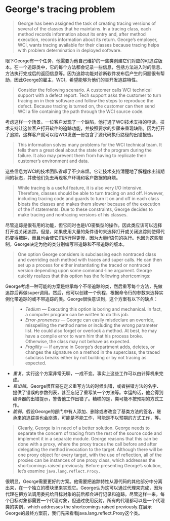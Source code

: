 # George's tracing problem

> George has been assigned the task of creating tracing versions of several of the classes that he maintains. In a tracing class, each method records information about its entry and, after method execution, records information about its return. George’s employer, WCI, wants tracing available for their classes because tracing helps with problem determination in deployed software.

眼下George有一个任务，他需要为他自己维护的一些类创建它们对应的可追踪版本。在一个追踪类中，它的每个方法都会记录一些信息，包括方法进入时的信息、方法执行完成后的返回信息等。因为追踪功能对诊断软件发布后产生的问题很有帮助，因此George的雇主，WCI，希望能够为他们的类开发追踪特性。

> Consider the following scenario. A customer calls WCI technical support with a defect report. Tech support asks the customer to turn tracing on in their software and follow the steps to reproduce the defect. Because tracing is turned on, the customer can then send WCI a file containing the path through the WCI source code.

考虑这样一个场景。一位客户发现了一个缺陷，他打通了WCI技术支持的电话。技术支持让这位客户打开软件的追踪功能，并按照要求的步骤来重现缺陷。因为打开了追踪，这样客户就可以给WCI发送一份包含了源代码执行路径的出错报告。

> This information solves many problems for the WCI technical team. It tells them a great deal about the state of the program during the failure. It also may prevent them from having to replicate their customer’s environment and data.

这些信息为WCI的技术团队省却了不少麻烦。它让技术支持清楚地了解程序出错期间的状态，并使他们免去再现客户环境和客户数据的麻烦。

> While tracing is a useful feature, it is also very I/O intensive. Therefore, classes should be able to turn tracing on and off. However, including tracing code and guards to turn it on and off in each class bloats the classes and makes them slower because of the execution of the if statements. Due to these constraints, George decides to make tracing and nontracing versions of his classes.

尽管追踪是很有用的功能，但它同时也是I/O密集型的操作。因此类应该可以选择打开或关闭追踪。但是，如果使用大量的条件语句来选择打开或关闭追踪则使得代码变得臃肿，而且也会使它们运行得更慢，因为大量if语句的执行。也因为这些限制，George决定为他的类分别编写带追踪和不带追踪的版本。

> One option George considers is subclassing each nontraced class and overriding each method with traces and super calls. He can then set up a process for either instantiating the traced or nontraced version depending upon some command-line argument. George quickly realizes that this option has the following shortcomings:

George考虑一种可能的方案是继承每个不带追踪的类，然后重写每个方法，先做追踪后再做super调用。然后，他可以创建一个例程，根据命令行的参数来选择实例化带追踪的或不带追踪的类。George很快意识到，这个方案有以下的缺点：

> * _Tedium_ — Executing this option is boring and mechanical. In fact, a computer program can be written to do this job.
> * _Error-proneness_ — George can easily misdeclare an override, misspelling the method name or including the wrong parameter list. He could also forget or overlook a method. At best, he may have a compile error to warn him that his process broke. Otherwise, the class may not behave as expected.
> * _Fragility_ — If anyone in George’s department adds, deletes, or changes the signature on a method in the superclass, the traced subclass breaks either by not building or by not tracing as expected.

* _重复_。实行这个方案非常无聊，一成不变。事实上这些工作可以由计算机来完成。
* _易出错_。George很容易在定义重写方法的时候出错，或者拼错方法的名字、提供了错误的参数列表，甚至忘记了重写某一个方法等。幸运的话，他会得到编译器的出错提示，警告他工作出错了。糟糕的是，类可能不按预期的方式工作。
* _脆弱_。假设George的部门中有人添加、删除或者改变了基类方法的签名，继承来的追踪类也会崩溃，可能是不能工作，可能是不以预期的方式工作，等。

> Clearly, George is in need of a better solution. George needs to separate the concern of tracing from the rest of the source code and implement it in a separate module. George reasons that this can be done with a proxy, where the proxy traces the call before and after delegating the method invocation to the target. Although there will be one proxy object for every target, with the use of reflection, all of the proxies can be instances of one proxy class, which addresses the shortcomings raised previously. Before presenting George’s solution, let’s examine `java.lang.reflect.Proxy.`

很明显，George需要更好的方案。他需要把追踪特性从源代码的其他部分中分离出来，在一个独立的模块里来实现它。George认为这可以通过代理来完成，因为代理在把方法调用委托给目标对象的前后都会进行记录和追踪。尽管这样一来，每个目标对象都需要一个代理对象，但通过使用反射，所有的代理都可以是一个代理类的实例，which addresses the shortcomings raised previously.在展示George的最终方案前，我们先来看看java.lang.reflect.Proxy这个类。